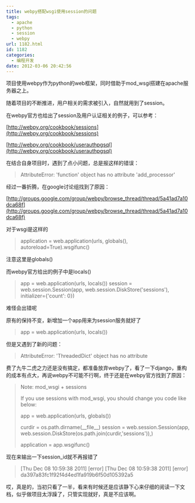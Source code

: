 ```yaml
---
title: webpy搭配wsgi使用session的问题
tags:
  - apache
  - python
  - session
  - webpy
url: 1182.html
id: 1182
categories:
  - 编程开发
date: 2012-03-06 20:42:56
---
```


项目使用webpy作为python的web框架，同时借助于mod_wsgi搭建在apache服务器之上。  

随着项目的不断推进，用户相关的需求被引入，自然就用到了session。  

在webpy官方也给出了session及用户认证相关的例子，可以参考：  

[http://webpy.org/cookbook/sessions](http://webpy.org/cookbook/sessions)  

[http://webpy.org/cookbook/userauthpgsql](http://webpy.org/cookbook/userauthpgsql)  

在结合自身项目时，遇到了点小问题，总是报这样的错误：  

> AttributeError: 'function' object has no attribute 'add_processor'

经过一番折腾，在google讨论组找到了原因：  

[http://groups.google.com/group/webpy/browse_thread/thread/5a41ad7a10dca68f](http://groups.google.com/group/webpy/browse_thread/thread/5a41ad7a10dca68f)  

对于wsgi是这样的  

> application = web.application(urls, globals(), autoreload=True).wsgifunc()

注意这里是globals()  

而webpy官方给出的例子中是locals()  

> app = web.application(urls, locals()) session = web.session.Session(app, web.session.DiskStore('sessions'), initializer={'count': 0})

难怪会出错呢  

原有的保持不变，新增加一个app用来为session服务就好了  

> app = web.application(urls, locals())

但是又遇到了新的问题：  

> AttributeError: 'ThreadedDict' object has no attribute

费了九牛二虎之力还是没有搞定，都准备放弃webpy了，看了一下django，重构的成本有点大，再说webpy不可能不行啊，终于还是在webpy官方找到了原因：  

> Note: mod_wsgi + sessions  
>   
> If you use sessions with mod_wsgi, you should change you code like below:  
>   
> app = web.application(urls, globals())  
>   
> curdir = os.path.dirname(\_\_file\_\_) session = web.session.Session(app, web.session.DiskStore(os.path.join(curdir,'sessions')),)  
>   
> application = app.wsgifunc()

现在来输出一下session_id就不再报错了  

> \[Thu Dec 08 10:59:38 2011\] \[error\] \[Thu Dec 08 10:59:38 2011\] \[error\] da397a83fc1f92f4d4ed1fa919b6f50d105392a5

哎，真是的，当初只看了一半，看来有时候还是应该静下心来仔细的阅读一下文档，似乎做项目太浮躁了，只管实现就好，真是不应该啊。